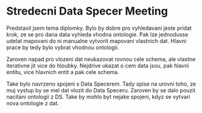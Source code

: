 # Stredecni Data Specer Meeting

Predstavil jsem tema diplomky. Bylo by dobre pro vyhledavani jeste pridat krok, ze se pro dana data vyhleda vhodna ontologie. Pak lze jednodusse udelat mapovani do ni manualne vytvorit mapovani vlastnich dat. Hlavni prace by tedy bylo vybrat vhodnou ontologii.

Zaroven napad pro vlozeni dat neukazovat rovnou cele schema, ale vlastne iterativne jit vice do hloubky. Nejdrive ukazat o cem data jsou, pak hlavni entitu, vice hlavnich entit a pak cele schema.

Take bylo navrzeno spojeni s Data Specerem. Tady spise na urovni toho, ze muj vystup by se mel dat vlozit do Data Speceru. Zaroven by se dalo pouzit nacitani ontologii z DS. Take by mohlo byt nejake spojeni, kdyz se vytvari nova ontologie z dat.